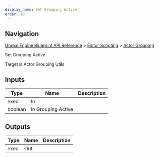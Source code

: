 ```yaml
---
display_name: Set Grouping Active
order: 10
---
```

## Navigation

[Unreal Engine Blueprint API Reference](https://dev.epicgames.com/documentation/en-us/unreal-engine/BlueprintAPI) > [Editor Scripting](https://dev.epicgames.com/documentation/en-us/unreal-engine/BlueprintAPI/EditorScripting) > [Actor Grouping](https://dev.epicgames.com/documentation/en-us/unreal-engine/BlueprintAPI/EditorScripting/ActorGrouping)

Set Grouping Active

Target is Actor Grouping Utils

## Inputs

| Type | Name | Description |
| --- | --- | --- |
| exec | In |  |
| boolean | In Grouping Active |  |

## Outputs

| Type | Name | Description |
| --- | --- | --- |
| exec | Out |  |
